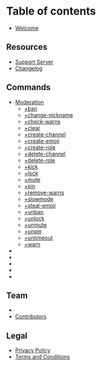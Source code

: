 # Table of contents

* [Welcome](README.md)

## Resources

* [Support Server](https://discord.gg/DEEZY5cwpy)
* [Changelog](CHANGELOG.md)

## Commands

* [Moderation](<README (1).md>)
  * [+ban](commands/moderation/+ban.md)
  * [+change-nickname](commands/moderation/+change-nickname.md)
  * [+check-warns](commands/moderation/+check-warns.md)
  * [+clear](commands/moderation/+clear.md)
  * [+create-channel](commands/moderation/+create-channel.md)
  * [+create-emoji](commands/moderation/+create-emoji.md)
  * [+create-role](commands/moderation/+create-role.md)
  * [+delete-channel](commands/moderation/+delete-channel.md)
  * [+delete-role](commands/moderation/+delete-role.md)
  * [+kick](commands/moderation/+kick.md)
  * [+lock](commands/moderation/+lock.md)
  * [+mute](commands/moderation/+mute.md)
  * [+pin](commands/moderation/+pin.md)
  * [+remove-warns](commands/moderation/+remove-warns.md)
  * [+slowmode](commands/moderation/+slowmode.md)
  * [+steal-emoji](commands/moderation/+steal-emoji.md)
  * [+unban](commands/moderation/+unban.md)
  * [+unlock](commands/moderation/+unlock.md)
  * [+unmute](commands/moderation/+unmute.md)
  * [+unpin](commands/moderation/+unpin.md)
  * [+untimeout](commands/moderation/+untimeout.md)
  * [+warn](commands/moderation/+warn.md)
*
*
*
*
*

## Team

*
* [Contributors](team/contributors.md)

## Legal

* [Privacy Policy](legal/privacy-policy.md)
* [Terms and Conditions](legal/terms-and-conditions.md)
